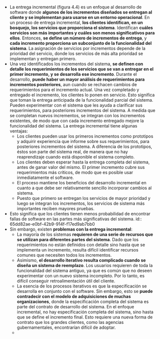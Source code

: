 - La entrega incremental (figura 4.4) es un enfoque al desarrollo de software donde **algunos de los incrementos diseñados se entregan al cliente y se implementan para usarse en un entorno operacional**. En un proceso de entrega incremental, **los clientes identifican, en un bosquejo, los servicios que proporciona el sistema**. Identifican **cuáles servicios son más importantes y cuáles son menos significativos para ellos**. Entonces, **se define un número de incrementos de entrega**, y **cada incremento proporciona un subconjunto de la funcionalidad del sistema**. La asignación de servicios por incrementos depende de la prioridad del servicio, donde los servicios de más alta prioridad se implementan y entregan primero.
- Una vez identificados los incrementos del sistema, **se definen con detalle los requerimientos de los servicios que se van a entregar en el primer incremento, y se desarrolla ese incremento**. Durante el desarrollo, **puede haber un mayor análisis de requerimientos para incrementos posteriores**, aun cuando se rechacen cambios de requerimientos para el  incremento actual. Una vez completado y entregado el incremento, los clientes lo ponen en servicio. Esto significa que toman la entrega anticipada de la funcionalidad parcial del sistema. Pueden experimentar con el sistema que les ayuda a clarificar sus requerimientos, para posteriores incrementos del sistema. A medida que se completan nuevos incrementos, se integran con los incrementos existentes, de modo que con cada incremento entregado mejore la  funcionalidad del sistema. La entrega incremental tiene algunas ventajas:
	- Los clientes pueden usar los primeros incrementos como prototipos y adquirir experiencia que informe sobre sus requerimientos, para posteriores incrementos del sistema. A diferencia de los prototipos, éstos son parte del sistema real, de manera que no hay reaprendizaje cuando está disponible el sistema completo.
	- Los clientes deben esperar hasta la entrega completa del sistema, antes de ganar valor del mismo. El primer incremento cubre sus requerimientos más críticos, de modo que es posible usar inmediatamente el software.
	- El proceso mantiene los beneficios del desarrollo incremental en cuanto a que debe ser relativamente sencillo incorporar cambios al sistema.
	- Puesto que primero se entregan los servicios de mayor prioridad y luego se integran los incrementos, los servicios de sistema más importantes reciben mayores pruebas.
- Esto significa que los clientes tienen menos probabilidad de encontrar fallas de software en las partes más significativas del sistema.
  id:: 65dd82ae-e0bf-42b9-914f-f17ed9ab7bb0
- Sin embargo, existen **problemas con la entrega incremental**:
	- La mayoría de los sistemas **requieren de una serie de recursos que se utilizan para diferentes partes del sistema**. Dado que los requerimientos no están definidos con detalle sino hasta que se implementa un incremento, resulta difícil identificar recursos comunes que necesiten todos los incrementos.
	- Asimismo, **el desarrollo iterativo resulta complicado cuando se diseña un sistema de reemplazo**. Los usuarios requieren de toda la funcionalidad del sistema antiguo, ya que es común que no deseen experimentar con un nuevo sistema incompleto. Por lo tanto, es difícil conseguir retroalimentación útil del cliente.
	- La esencia de los procesos iterativos es que la especificación se desarrolla en conjunto con el software. Sin embargo, esto se **puede contradecir con el modelo de adquisiciones de muchas organizaciones**, donde la especificación completa del sistema es parte del contrato de desarrollo del sistema. En el enfoque incremental, no hay especificación completa del sistema, sino hasta que se define el incremento final. Esto requiere una nueva forma de contrato que los grandes clientes, como las agencias gubernamentales, encontrarían difícil de adoptar.
	-